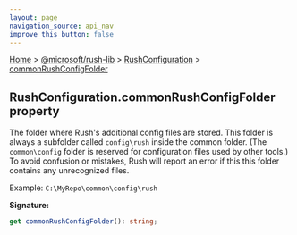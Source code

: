 ```yaml
---
layout: page
navigation_source: api_nav
improve_this_button: false
---
```



[Home](./index.md) &gt; [@microsoft/rush-lib](./rush-lib.md) &gt; [RushConfiguration](./rush-lib.rushconfiguration.md) &gt; [commonRushConfigFolder](./rush-lib.rushconfiguration.commonrushconfigfolder.md)

## RushConfiguration.commonRushConfigFolder property

The folder where Rush's additional config files are stored. This folder is always a subfolder called `config\rush` inside the common folder. (The `common\config` folder is reserved for configuration files used by other tools.) To avoid confusion or mistakes, Rush will report an error if this this folder contains any unrecognized files.

Example: `C:\MyRepo\common\config\rush`

<b>Signature:</b>

```typescript
get commonRushConfigFolder(): string;
```
